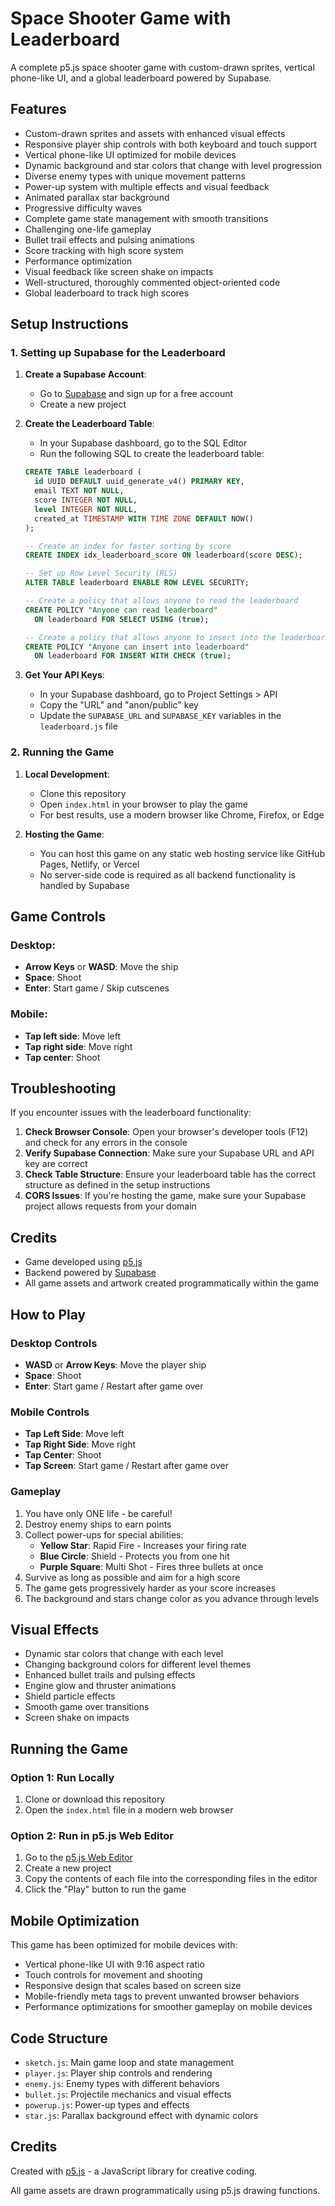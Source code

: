 # Space Shooter Game with Leaderboard

A complete p5.js space shooter game with custom-drawn sprites, vertical phone-like UI, and a global leaderboard powered by Supabase.

## Features

- Custom-drawn sprites and assets with enhanced visual effects
- Responsive player ship controls with both keyboard and touch support
- Vertical phone-like UI optimized for mobile devices
- Dynamic background and star colors that change with level progression
- Diverse enemy types with unique movement patterns
- Power-up system with multiple effects and visual feedback
- Animated parallax star background
- Progressive difficulty waves
- Complete game state management with smooth transitions
- Challenging one-life gameplay
- Bullet trail effects and pulsing animations
- Score tracking with high score system
- Performance optimization
- Visual feedback like screen shake on impacts
- Well-structured, thoroughly commented object-oriented code
- Global leaderboard to track high scores

## Setup Instructions

### 1. Setting up Supabase for the Leaderboard

1. **Create a Supabase Account**:
   - Go to [Supabase](https://supabase.com/) and sign up for a free account
   - Create a new project

2. **Create the Leaderboard Table**:
   - In your Supabase dashboard, go to the SQL Editor
   - Run the following SQL to create the leaderboard table:

   ```sql
   CREATE TABLE leaderboard (
     id UUID DEFAULT uuid_generate_v4() PRIMARY KEY,
     email TEXT NOT NULL,
     score INTEGER NOT NULL,
     level INTEGER NOT NULL,
     created_at TIMESTAMP WITH TIME ZONE DEFAULT NOW()
   );

   -- Create an index for faster sorting by score
   CREATE INDEX idx_leaderboard_score ON leaderboard(score DESC);

   -- Set up Row Level Security (RLS)
   ALTER TABLE leaderboard ENABLE ROW LEVEL SECURITY;

   -- Create a policy that allows anyone to read the leaderboard
   CREATE POLICY "Anyone can read leaderboard" 
     ON leaderboard FOR SELECT USING (true);

   -- Create a policy that allows anyone to insert into the leaderboard
   CREATE POLICY "Anyone can insert into leaderboard" 
     ON leaderboard FOR INSERT WITH CHECK (true);
   ```

3. **Get Your API Keys**:
   - In your Supabase dashboard, go to Project Settings > API
   - Copy the "URL" and "anon/public" key
   - Update the `SUPABASE_URL` and `SUPABASE_KEY` variables in the `leaderboard.js` file

### 2. Running the Game

1. **Local Development**:
   - Clone this repository
   - Open `index.html` in your browser to play the game
   - For best results, use a modern browser like Chrome, Firefox, or Edge

2. **Hosting the Game**:
   - You can host this game on any static web hosting service like GitHub Pages, Netlify, or Vercel
   - No server-side code is required as all backend functionality is handled by Supabase

## Game Controls

### Desktop:
- **Arrow Keys** or **WASD**: Move the ship
- **Space**: Shoot
- **Enter**: Start game / Skip cutscenes

### Mobile:
- **Tap left side**: Move left
- **Tap right side**: Move right
- **Tap center**: Shoot

## Troubleshooting

If you encounter issues with the leaderboard functionality:

1. **Check Browser Console**: Open your browser's developer tools (F12) and check for any errors in the console
2. **Verify Supabase Connection**: Make sure your Supabase URL and API key are correct
3. **Check Table Structure**: Ensure your leaderboard table has the correct structure as defined in the setup instructions
4. **CORS Issues**: If you're hosting the game, make sure your Supabase project allows requests from your domain

## Credits

- Game developed using [p5.js](https://p5js.org/)
- Backend powered by [Supabase](https://supabase.com/)
- All game assets and artwork created programmatically within the game

## How to Play

### Desktop Controls
- **WASD** or **Arrow Keys**: Move the player ship
- **Space**: Shoot
- **Enter**: Start game / Restart after game over

### Mobile Controls
- **Tap Left Side**: Move left
- **Tap Right Side**: Move right
- **Tap Center**: Shoot
- **Tap Screen**: Start game / Restart after game over

### Gameplay
1. You have only ONE life - be careful!
2. Destroy enemy ships to earn points
3. Collect power-ups for special abilities:
   - **Yellow Star**: Rapid Fire - Increases your firing rate
   - **Blue Circle**: Shield - Protects you from one hit
   - **Purple Square**: Multi Shot - Fires three bullets at once
4. Survive as long as possible and aim for a high score
5. The game gets progressively harder as your score increases
6. The background and stars change color as you advance through levels

## Visual Effects

- Dynamic star colors that change with each level
- Changing background colors for different level themes
- Enhanced bullet trails and pulsing effects
- Engine glow and thruster animations
- Shield particle effects
- Smooth game over transitions
- Screen shake on impacts

## Running the Game

### Option 1: Run Locally
1. Clone or download this repository
2. Open the `index.html` file in a modern web browser

### Option 2: Run in p5.js Web Editor
1. Go to the [p5.js Web Editor](https://editor.p5js.org/)
2. Create a new project
3. Copy the contents of each file into the corresponding files in the editor
4. Click the "Play" button to run the game

## Mobile Optimization

This game has been optimized for mobile devices with:
- Vertical phone-like UI with 9:16 aspect ratio
- Touch controls for movement and shooting
- Responsive design that scales based on screen size
- Mobile-friendly meta tags to prevent unwanted browser behaviors
- Performance optimizations for smoother gameplay on mobile devices

## Code Structure

- `sketch.js`: Main game loop and state management
- `player.js`: Player ship controls and rendering
- `enemy.js`: Enemy types with different behaviors
- `bullet.js`: Projectile mechanics and visual effects
- `powerup.js`: Power-up types and effects
- `star.js`: Parallax background effect with dynamic colors

## Credits

Created with [p5.js](https://p5js.org/) - a JavaScript library for creative coding.

All game assets are drawn programmatically using p5.js drawing functions. 